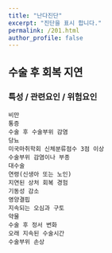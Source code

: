 ```yaml
---
title: "난다진단"
excerpt: "진단을 표시 합니다."
permalink: /201.html
author_profile: false
---
```

## 수술 후 회복 지연



### 특성 / 관련요인 / 위험요인

>   

    비만
    통증
    수술 후 수술부위 감염
    당뇨
    미국마취학회 신체분류점수 3점 이상
    수술부위 감염이나 부종
    대수술
    연령(신생아 또는 노인)
    지연된 상처 회복 경험
    기동성 감소
    영양결핍
    지속되는 오심과 구토
    약물
    수술 후 정서 변화
    오래 지속된 수술시간
    수술부위 손상
